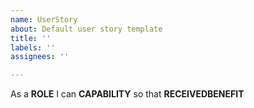 ```yaml
---
name: UserStory
about: Default user story template
title: ''
labels: ''
assignees: ''

---
```


As a **ROLE** I can **CAPABILITY** so that **RECEIVEDBENEFIT**
